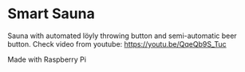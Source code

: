 # Smart Sauna

Sauna with automated löyly throwing button and semi-automatic beer button. 
Check video from youtube: https://youtu.be/QqeQb9S_Tuc

Made with Raspberry Pi
